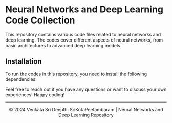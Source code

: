 # Neural Networks and Deep Learning Code Collection

This repository contains various code files related to neural networks and deep learning. The codes cover different aspects of neural networks, from basic architectures to advanced deep learning models.


## Installation
To run the codes in this repository, you need to install the following dependencies:

Feel free to reach out if you have any questions or want to discuss your own experiences! Happy coding!

---

<p align="center">&copy; 2024 Venkata Sri Deepthi SriKotaPeetambaram | Neural Networks and Deep Learning Repository</p>
